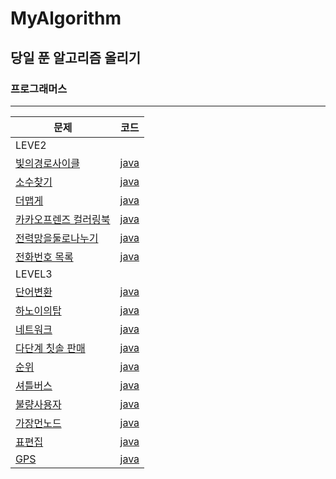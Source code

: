 # MyAlgorithm

## 당일 푼 알고리즘 올리기

### 프로그래머스

<hr/>

|문제|코드|
|---|---|
|LEVE2||
|[빛의경로사이클](https://programmers.co.kr/learn/courses/30/lessons/86052)|[java](PGMS/LEVEL2/빛의경로.md)
|[소수찾기](https://programmers.co.kr/learn/courses/30/lessons/42839)|[java](PGMS/LEVEL2/소수찾기.md)
|[더맵게](https://programmers.co.kr/learn/courses/30/lessons/42626)|[java](PGMS/LEVEL2/더맵게.md)
|[카카오프렌즈 컬러링북](https://programmers.co.kr/learn/courses/30/lessons/1829)|[java](PGMS/LEVEL2/카카오프렌즈컬러링북.md)
|[전력망을둘로나누기](https://programmers.co.kr/learn/courses/30/lessons/86971)|[java](PGMS/LEVEL2/전력망을둘로나누기.md)
|[전화번호 목록](https://programmers.co.kr/learn/courses/30/lessons/42577)|[java](PGMS/LEVEL2/전화번호목록.md)
|LEVEL3||
|[단어변환](https://programmers.co.kr/learn/courses/30/lessons/43163)|[java](PGMS/LEVEL3/단어변환.md)
|[하노이의탑](https://programmers.co.kr/learn/courses/30/lessons/12946)|[java](PGMS/LEVEL3/하노이의탑.md)
|[네트워크](https://programmers.co.kr/learn/courses/30/lessons/12946)|[java](PGMS/LEVEL3/네트워크.md)
|[다단계 칫솔 판매](https://programmers.co.kr/learn/courses/30/lessons/77486)|[java](PGMS/LEVEL3/다단계칫솔판매.md)
|[순위](https://programmers.co.kr/learn/courses/30/lessons/49191)|[java](PGMS/LEVEL3/순위.md)
|[셔틀버스](https://programmers.co.kr/learn/courses/30/lessons/17678)|[java](PGMS/LEVEL3/셔틀버스.md)
|[불량사용자](https://programmers.co.kr/learn/courses/30/lessons/64064)|[java](PGMS/LEVEL3/불량사용자.md)
|[가장먼노드](https://programmers.co.kr/learn/courses/30/lessons/49189)|[java](PGMS/LEVEL3/가장먼노드.md)
|[표편집](https://programmers.co.kr/learn/courses/30/lessons/81303)|[java](PGMS/LEVEL3/표편집.md)
|[GPS](https://programmers.co.kr/learn/courses/30/lessons/1837)|[java](PGMS/LEVEL3/GPS.md)